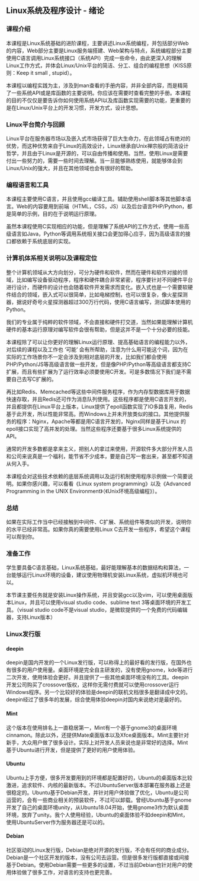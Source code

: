 ## Linux系统及程序设计 - 绪论

### 课程介绍

本课程是Linux系统基础的进阶课程，主要讲述Linux系统编程，并包括部分Web的内容，Web部分主要是Linux服务端搭建、Web架构与特点，系统编程部分主要使用C语言调用Linux系统接口（系统API）完成一些命令，由此更深入的理解Linux工作方式，并体会Linux/Unix平台的简洁、分工、组合的编程思想（KISS原则：Keep it small , stupid）。

本课程以编程实践为主，涉及到man查看的手册内容，并非全部内容，而是精简了一些系统API或是库函数的主要说明。你应该在需要时查看完整的手册。本课程的目的不仅仅是要告诉你如何使用系统API以及库函数实现需要的功能，更重要的是在Linux/Unix平台上的开发习惯，开发方式，设计思想。

### Linux平台简介与回顾

Linux平台在服务器市场以及嵌入式市场获得了巨大生命力，在此领域占有绝对的优势，而这种优势来自于Linux的高效设计，Linux继承自Unix禅宗般的简洁设计哲学，并且由于Linux是开源的，可以自由传播和使用。当然，使用Linux是需要付出一些努力的，需要一些时间去理解。当一旦能够熟练使用，就能够体会到Linux/Unix的强大，并且在其他领域也会有很好的帮助。

### 编程语言和工具

本课程主要使用C语言，并且使用gcc编译工具。辅助使用shell脚本等其他脚本语言。Web的内容要用到前端（HTML，CSS，JS）以及后台语言PHP/Python，都是简单的示例，目的在于说明运行原理。

虽然本课程使用C实现相应的功能，但是理解了系统API的工作方式，使用一些高级语言如Java，Python等调用系统相关接口会更加得心应手，因为高级语言的接口都依赖于系统底层的实现。

### 计算机体系相关说明以及课程定位

整个计算机领域从大方向划分，可分为硬件和软件，然而在硬件和软件对接的领域，比如编写设备驱动程序，程序和硬件耦合非常紧密，程序要针对不同硬件平台进行设计，而硬件的设计也会随着软件开发需求而变化。嵌入式也是一个需要软硬件结合的领域，嵌入式可以很简单，比如电梯控制，也可以很复杂，像火星探测器，据说好奇号火星探测器超过300万行代码，使用C语言编写，测试脚本使用的Python。

我们的专业属于纯粹的软件领域，不会直接和硬件打交道，当然如果能理解计算机硬件的基本运行原理对编写软件会很有帮助，但是这并不是一个十分必要的技能。

本课程除了可以让你更好的理解Linux运行原理、提高基础语言的编程能力以外，对后续的课程以及工作也 ‘可能’ 会有所帮助，注意为什么用可能这个词，因为在实际的工作场景你不一定会涉及到相对底层的开发，比如我们都会使用PHP/Python/JS等高级语言做一些开发，但是像PHP/Python等高级语言都支持C扩展，而且有些扩展为了运行效率必须要使用C开发。可是多数情况下我们是不需要自己去写C扩展的。

再比如Redis、Memcached等这些中间件服务程序，作为内存型数据库用于数据快速存取，并且Redis还可作为消息队列使用。这些程序都是使用C语言开发的，并且都提供在Linux平台上版本，Linux提供了epoll函数实现了IO多路复用，Redis基于此开发，所以性能非常高。而Windows上并未开放类似的接口。其他提供服务的程序：Nginx，Apache等都是用C语言开发的，Nginx同样是基于Linux 的epoll接口实现了高并发的处理。当然这些程序还要基于很多Linux系统提供的API。

通常的开发多数都是拿来主义，把别人的拿过来使用，开源软件多大部分开发人员和公司来说真是一个福利，能节省不少成本，要是自己写一套出来，甚至都不知道从何入手。

本课程会对这些技术依赖的底层系统调用以及运行机制使用程序示例做一个简要说明。如果你感兴趣，可以看看《Linux system programming》以及《Advanced Programming in the UNIX Environment》（《Unix环境高级编程》）。

### 总结

如果在实际工作当中已经接触到中间件、C扩展、系统组件等类似的开发，说明你的水平已经非常高。如果你真的需要使用Linux C去开发一些程序，希望这个课程可以帮到你。

### 准备工作

学生要具备C语言基础，Linux系统基础，最好能理解基本的数据结构和算法，一台能够运行Linux环境的设备，建议使用物理机安装Linux系统，虚拟机环境也可以。

本节课主要任务就是安装Linux操作系统，并且安装gcc以及vim，可以使用桌面版本Linux，并且可以使用visual studio code、sublime text 3等桌面环境的开发工具。（visual studio code不是visual studio，是微软提供的一个免费的代码编辑器，支持Linux版本）

### Linux发行版

#### deepin

deepin是国内开发的一个Linux发行版，可以称得上的最好看的发行版，在国外也有很多的用户使用量。桌面环境是完全自主研发的，没有使用gnome，kde等进行二次开发，使用体验会更好。并且提供了一些其他桌面环境没有的工具。deepin开发公司购买了crossover版权，这样你无需付费就可以使用crossover运行Windows程序。另一个比较好的体验是deepin的联机文档很多是翻译成中文的。deepin经过了很多年的发展，综合使用体验deepin对国内来说绝对是最好的。

#### Mint

这个版本在使用排名上一直稳居第一，Mint有一个基于gnome3的桌面环境cinnamon。除此以外，还提供Mate桌面版本以及Xfce桌面版本。Mint主要针对新手，大众用户做了很多设计。实际上对开发人员来说也是非常好的选择。Mint基于Ubuntu进行开发，但是提供了更好的用户使用体验。

#### Ubuntu

Ubuntu上手方便，很多开发要用到的环境都是配置好的，Ubuntu的桌面版本比较激进，追求软件、内核的最新版本。不过UbuntuServer版本部署在服务器上还是很稳定的。Ubuntu基于Debian开发，并针对用户体验做了优化，Ubuntu是公司运营的，会有一些商业相关的预装软件，不过可以卸载。曾经Ubuntu基于gnome开发了自己的桌面环境unity，从Ubuntu18.04开始，使用gnome3作为默认桌面环境，放弃了unity。我个人使用经验，Ubuntu的桌面体验不如deepin和Mint，使用UbuntuServer作为服务器还是可以的。

#### Debian

社区驱动的Linux发行版，Debian是绝对开源的发行版，不会有任何的商业成分。Debian是一个社区开发的版本，没有公司去运营。但是很多发行版都直接或间接基于Debian。使用Debian需要一些更多的设置，不过当前Debian也针对用户的使用体验做了很多工作，对语言的支持也更完善。

